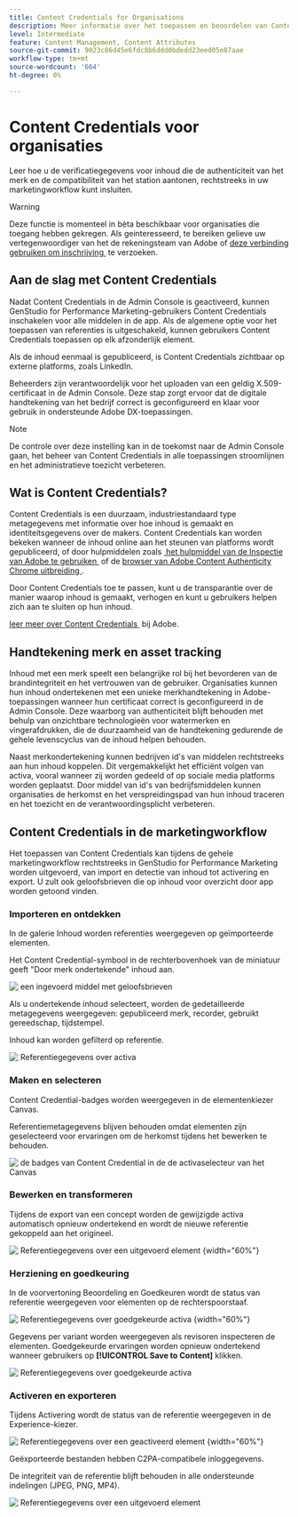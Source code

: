 ```yaml
---
title: Content Credentials for Organisations
description: Meer informatie over het toepassen en beoordelen van Content Credentials in GenStudio for Performance Marketing.
level: Intermediate
feature: Content Management, Content Attributes
source-git-commit: 9023c86d45e6fdc8b6ddd0bdedd23eed05e87aae
workflow-type: tm+mt
source-wordcount: '664'
ht-degree: 0%

---
```


# Content Credentials voor organisaties

Leer hoe u de verificatiegegevens voor inhoud die de authenticiteit van het merk en de compatibiliteit van het station aantonen, rechtstreeks in uw marketingworkflow kunt insluiten.

>[!WARNING]
>
> Deze functie is momenteel in bèta beschikbaar voor organisaties die toegang hebben gekregen. Als geinteresseerd, te bereiken gelieve uw vertegenwoordiger van het de rekeningsteam van Adobe of [&#x200B; deze verbinding gebruiken om inschrijving &#x200B;](https://www.feedbackprogram.adobe.com/c/a/5aWPEOthrDv22Mf9CyekOy?source=qr) te verzoeken.


## Aan de slag met Content Credentials

Nadat Content Credentials in de Admin Console is geactiveerd, kunnen GenStudio for Performance Marketing-gebruikers Content Credentials inschakelen voor alle middelen in de app. Als de algemene optie voor het toepassen van referenties is uitgeschakeld, kunnen gebruikers Content Credentials toepassen op elk afzonderlijk element.

Als de inhoud eenmaal is gepubliceerd, is Content Credentials zichtbaar op externe platforms, zoals LinkedIn.

Beheerders zijn verantwoordelijk voor het uploaden van een geldig X.509-certificaat in de Admin Console. Deze stap zorgt ervoor dat de digitale handtekening van het bedrijf correct is geconfigureerd en klaar voor gebruik in ondersteunde Adobe DX-toepassingen.

>[!NOTE]
>
>De controle over deze instelling kan in de toekomst naar de Admin Console gaan, het beheer van Content Credentials in alle toepassingen stroomlijnen en het administratieve toezicht verbeteren.

## Wat is Content Credentials? 

Content Credentials is een duurzaam, industriestandaard type metagegevens met informatie over hoe inhoud is gemaakt en identiteitsgegevens over de makers. Content Credentials kan worden bekeken wanneer de inhoud online aan het steunen van platforms wordt gepubliceerd, of door hulpmiddelen zoals [&#x200B; het hulpmiddel van de Inspectie van Adobe te gebruiken &#x200B;](https://contentauthenticity.adobe.com/inspect) of de [&#x200B; browser van Adobe Content Authenticity Chrome uitbreiding &#x200B;](https://helpx.adobe.com/nl/creative-cloud/help/cai/adobe-content-authenticity-chrome-browser-extension.html).  

Door Content Credentials toe te passen, kunt u de transparantie over de manier waarop inhoud is gemaakt, verhogen en kunt u gebruikers helpen zich aan te sluiten op hun inhoud.

[&#x200B; leer meer over Content Credentials &#x200B;](https://helpx.adobe.com/nl/creative-cloud/help/content-credentials.html) bij Adobe.

## Handtekening merk en asset tracking

Inhoud met een merk speelt een belangrijke rol bij het bevorderen van de brandintegriteit en het vertrouwen van de gebruiker. Organisaties kunnen hun inhoud ondertekenen met een unieke merkhandtekening in Adobe-toepassingen wanneer hun certificaat correct is geconfigureerd in de Admin Console. Deze waarborg van authenticiteit blijft behouden met behulp van onzichtbare technologieën voor watermerken en vingerafdrukken, die de duurzaamheid van de handtekening gedurende de gehele levenscyclus van de inhoud helpen behouden.

Naast merkondertekening kunnen bedrijven id&#39;s van middelen rechtstreeks aan hun inhoud koppelen. Dit vergemakkelijkt het efficiënt volgen van activa, vooral wanneer zij worden gedeeld of op sociale media platforms worden geplaatst. Door middel van id&#39;s van bedrijfsmiddelen kunnen organisaties de herkomst en het verspreidingspad van hun inhoud traceren en het toezicht en de verantwoordingsplicht verbeteren.

## Content Credentials in de marketingworkflow

Het toepassen van Content Credentials kan tijdens de gehele marketingworkflow rechtstreeks in GenStudio for Performance Marketing worden uitgevoerd, van import en detectie van inhoud tot activering en export. U zult ook geloofsbrieven die op inhoud voor overzicht door app worden getoond vinden.

### Importeren en ontdekken

In de galerie Inhoud worden referenties weergegeven op geïmporteerde elementen.

Het Content Credential-symbool in de rechterbovenhoek van de miniatuur geeft &quot;Door merk ondertekende&quot; inhoud aan.

![&#x200B; een ingevoerd middel met geloofsbrieven &#x200B;](./images/import-discovery1.png)

Als u ondertekende inhoud selecteert, worden de gedetailleerde metagegevens weergegeven: gepubliceerd merk, recorder, gebruikt gereedschap, tijdstempel.

Inhoud kan worden gefilterd op referentie.

![&#x200B; Referentiegegevens over activa &#x200B;](./images/import-discovery2.png)

### Maken en selecteren

Content Credential-badges worden weergegeven in de elementenkiezer Canvas.

Referentiemetagegevens blijven behouden omdat elementen zijn geselecteerd voor ervaringen om de herkomst tijdens het bewerken te behouden.

![&#x200B; de badges van Content Credential in de de activaselecteur van het Canvas &#x200B;](./images/creation-selection1.png)

### Bewerken en transformeren

Tijdens de export van een concept worden de gewijzigde activa automatisch opnieuw ondertekend en wordt de nieuwe referentie gekoppeld aan het origineel.

![&#x200B; Referentiegegevens over een uitgevoerd element &#x200B;](./images/edit-and-transformation1.png){width="60%"}

### Herziening en goedkeuring

In de voorvertoning Beoordeling en Goedkeuren wordt de status van referentie weergegeven voor elementen op de rechterspoorstaaf.

![&#x200B; Referentiegegevens over goedgekeurde activa &#x200B;](./images/review-and-approve1.png){width="60%"}

Gegevens per variant worden weergegeven als revisoren inspecteren de elementen. Goedgekeurde ervaringen worden opnieuw ondertekend wanneer gebruikers op **[!UICONTROL Save to Content]** klikken.

![&#x200B; Referentiegegevens over goedgekeurde activa &#x200B;](./images/review-and-approve2.png)

### Activeren en exporteren

Tijdens Activering wordt de status van de referentie weergegeven in de Experience-kiezer.

![&#x200B; Referentiegegevens over een geactiveerd element &#x200B;](./images/activate-export1.png){width="60%"}

Geëxporteerde bestanden hebben C2PA-compatibele inloggegevens.

De integriteit van de referentie blijft behouden in alle ondersteunde indelingen (JPEG, PNG, MP4).

![&#x200B; Referentiegegevens over een uitgevoerd element &#x200B;](./images/activate-export2.png)


